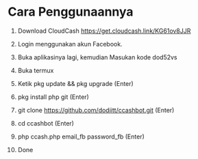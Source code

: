 # Cara Penggunaannya

1. Download CloudCash https://get.cloudcash.link/KG61ov8JJR
2. Login menggunakan akun Facebook.

3. Buka aplikasinya lagi, kemudian Masukan kode dod52vs  
4. Buka termux
5. Ketik pkg update && pkg upgrade (Enter)
6. pkg install php git (Enter)
7. git clone https://github.com/dodiitt/ccashbot.git (Enter)
8. cd ccashbot (Enter)
9. php ccash.php email_fb password_fb (Enter)
10. Done
